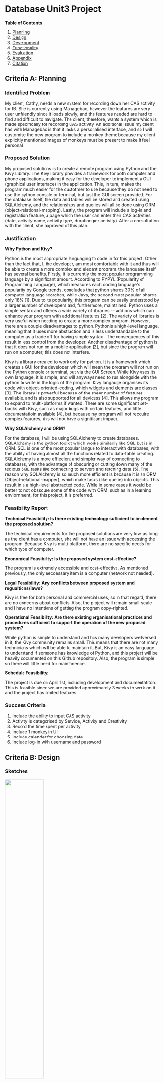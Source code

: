 # Database Unit3 Project 

**Table of Contents** 

1. [Planning](https://github.com/isabelandreatta1/Unit_3/blob/main/DB%20Unit3%20Project.md#criteria-a-planning)
2. [Design](https://github.com/isabelandreatta1/Unit_3/blob/main/DB%20Unit3%20Project.md#criteria-b-design)
3. [Development]()
4. [Functionality]()
5. [Evaluation]()
7. [Appendix](https://github.com/isabelandreatta1/Unit_3/blob/main/DB%20Unit3%20Project.md#appendix)
8. [Citation]()

## Criteria A: Planning 

### Identified Problem 

My client, Cathy, needs a new system for recording down her CAS activity for IB. She is currently using Managebac, however the features are very user unfriendly since it loads slowly, and the features needed are hard to find and difficult to navigate. The client, therefore, wants a system which is made specifically for recording CAS activity. An additional issue my client has with Managebac is that it lacks a personalised interface, and so I will customise the new program to include a monkey theme because my client explicitly mentioned images of monkeys must be present to make it feel personal. 

### Proposed Solution 

My proposed solutions is to create a remote program using Python and the Kivy Library. The Kivy library provides a framework for both computer and phone applications, making it easy for the developer to implement a GUI (graphical user interface) in the application. This, in turn, makes the program much easier for the custotmer to use because they do not need to use the python console or terminal, but just the GUI screen provided. For the database itself, the data and tables will be stored and created using SQLAlchemy, and the relationships and queries will all be done using ORM (object-relational-mapping). Lastly, the program will include a log-in and registration feature, a page which the user can enter their CAS activities (date, activity name, activity type, duration per activity). After a consultation with the client, she approved of this plan. 
 
### Justification 

**Why Python and Kivy?**

Python is the most appropriate languaging to code in for this project. Other than the fact that, I, the developer, am most comfortable with it and thus will be able to create a more complex and elegant program, the language itself has several benefits. Firstly, it is currently the most popular programming language by a significant amount. According to PYPYL (Popularity of Programming Language), which measures each coding language's popularity by Google trends, concludes that python shares 30% of all computer language searches, while Java, the second most popular, shares only 18% [1]. Due to its popularity, this program can be easily understood by a larger number of developers and, furthermore, maintained. Python uses a simple syntax and offeres a wide variety of libraries -- add ons which can enhance your program with additional features [2]. The variety of libraries is very useful when needing to create a more complex program. However, there are a couple disadvantages to python. Pythonis a high-level language, meaning that it uses more abstraction and is less understandable to the computer as a trade off for having simple syntax . The consequences of this result in less control from the developer. Another disadvantage of python is that it does not run on a mobile application [2], but since the program will run on a computer, this does not interfere.


Kivy is a library created to work only for python. It is a framework which creates a GUI for the developer, which will mean the program will not run on the Python console or terminal, but via the GUI Screen. While Kivy uses its own language, it is simple, and will anyways need to run alongside with the python to write in the logic of the program. Kivy langauge organises its code with object-oriented-coding, which widgets and elements are classes [3]. The library is powerful because of the sheer number of features available, and is also supported for all devicess [4]. This allows my program to expand to multi-platforms if wanted. There are some significant set-backs with Kivy, such as major bugs with certain features, and little documentatioin available [4], but because my program will not recquire complex features, this will not have a significant impact. 

**Why SQLAlchemy and ORM?**

For the database, I will be using SQLAlchemy to create databases. SQLAlchemy is the python toolkit which works similarily like SQL but is in ORM. SQL is one of the most popular langue to interact with databases, with the ability of having almost all the functions related to data-table creating. SQLAlchemy is a more effiecient and simpler way of connecting to databases, with the advantage of obscuring or cutting down many of the tedious SQL tasks like connecting to servers and fetching data [5]. The reason why SQLAlchemy is so much more efficient is because it is an ORM (Object-relational-mapper), which make tasks (like querie) into objects. This result in a a high-level abstracted code. While in some cases it would be better to not obsscure some of the code with ORM, such as in a learning enviornment, for this project, it is preferred. 

### Feasibility Report 
**Technical Feasibility: Is there existing technology sufficient to implement the proposed solution?** 

The technical requirements for the proposed solutions are very low, as long as the client has a computer, she will not have an issue with accessing the program. Because Kivy is multi-platform, there are no specific needs for which type of computer. 

**Economical Feasibility: Is the proposed system cost-effective?** 

The program is extremely accessible and cost-effective. As mentioned previously, the only neccessary item is a computer (network not needed). 

**Legal Feasibility: Any conflicts between proposed system and regualtions/laws?** 

Kivy is free for both personal and commercial uses, so in that regard, there are no concerns about conflicts. Also, the project will remain small-scale and I have no intentions of getting the program copy-righted. 

**Operational Feasibility: Are there existing organisational practices and procedures sufficient to support the operation of the new proposed system?** 

While python is simple to understand and has many developers wellversed in it, the Kivy community remains small. This means that there are not many technicians which will be able to maintain it. But, Kivy is an easy language to understand if someone has knowledge of Python, and this project will be heavily documented on this Github repository. Also, the program is  simple so there will little need for maintanence.  

**Schedule Feasibility**: 

The project is due on April 1st, including development and documentatiton. This is feasible since we are provided approximately 3 weeks to work on it and the project has limited features. 

### Success Criteria 

1. Include the ability to input CAS activity
2.  Activity is categorised by Service, Activity and Creativity
3.  Record the time spent per activity
4.  Include 1 monkey in UI 
5.  Include calender for choosing date 
6.  Include log-in with username and password

## Criteria B: Design 

###  Sketches 

<img src="https://github.com/isabelandreatta1/Unit_3/blob/main/folder/sketch_db.jpg" width=50% height=50%>

### System Flow Diagram 

### Flow Diagram 

### UML Diagram 
<img src="https://github.com/isabelandreatta1/Unit_3/blob/main/folder/UML.png" width=50% height=50%>

### ER Diagrams 
<img src="https://github.com/isabelandreatta1/Unit_3/blob/main/folder/ER_Diagram.png" width=50% height=50%>

### Normalised Tables 
<img src="https://github.com/isabelandreatta1/Unit_3/blob/main/folder/norm_table_1.png" width=50% height=50%>

<img src="https://github.com/isabelandreatta1/Unit_3/blob/main/folder/norm_table_2.png" width=50% height=50%>

### UI Screenshots 

## Criteria C: Development 

### Login Screen 

***UI creation using Kivy*** 

The first part of creating the login screen is to design and code the UI (user interface). Without the actual UI,  the user will not be able to access the program. Since I am using Kivy, I have to use Kivy language. The way Kivy's UI works is that all the objects created are relative, and it's almost like layering paper on top of each other. The bottom "layer" is the screen. I want the screen to have a box layout and the size to be dynamic (meaning the user can change the screen size). Lastly, to create the bare sreen, I need to choose how objects will be placed in relation with each other; this is called orientation. I prefer to make it vertical so that every new element goes below the previous one. Once I created the basic screen, I wanted to add a pattern I drew for the background. After placing the png file in the project, I fit the image to the screen and refered the file name as the source of the background. 
```
ScreenManager:
    id: scr_manager

    LoginScreen:
        name:"LoginScreen"
        
<LoginScreen>:
    BoxLayout:
        orientation: "vertical"
        size: root.height, root.width
        FitImage:
            source: "Background_DB.png"
        
``` 
I then to have a place to put all my elements inside, I do this by creating an MDCard and an MDBox. 
```
MDCard:
        size_hint: 0.6, 0.6 #relational to parent
        elevation: 10
        pos_hint: {"center_x": .5, "center_y": 0.5}
        orientation: "vertical"
        
        MDBoxLayout:
            id: content
            adaptive_height: True
            orientation: "vertical"
            padding: dp(10)
            spacing: dp(20)
 ``` 
 Now that I have the basic screen created, I need to write in all the text. I first do this by adding a Login Label. 
 ```
 MDLabel:
          text: "Login"
          font_style: "H4"
          halign:"center"MDLabel:
          text: "Login"
          font_style: "H4"
          halign:"center"
``` 

Next, I need a place for the user to input their username and password. This is called a textfield. There are certain properties of textfield which are quite useful, such as making the input "required" or having a message pop-up if there is an error (this is called helper text). Once the user inputs their username and password, I ned to validate that the user account exists. I do this by creating a method in python and calling it once validating the text. 

```
 MDTextField:
     id: username_input
     hint_text: "Username"
     helper_text: "Invalid user"
     helper_text_mode: "on_error"
     required: True
     on_text_validate:
         root.validate_user()

 MDTextField:
     id: password_input
     hint_text: "Password"
     icon_right: "eye-off"
     helper_text: "Invalid password"
     helper_text_mode:"on_error"
     required: True
     password: True
``` 
Lastly, I need to create the buttons. There are two buttons needed: the login buton and the register button. The login button will validate the user while register button will change to the registration screen. The way I create the login button is by creating a method in python and calling it once the button is pressed, while I can just changeto the Register Screen once the register button is pressed. 

```
            MDRaisedButton:
                text: "Log in"
                on_release:
                    root.try_login()
                    print("button was pressed")

            MDRaisedButton:
                text: "Register"
                on_release:
                    root.parent.current = "RegisterScreen"
```

***Logic to create the screens*** 

I've created the Kivy file to creat a UI but there is no logic which will make any of the functions work. To fix this, I need a complimentary Python file which will make my program work. The most fundamental and basic python code you need is a class to create all the screens and thee app itself. I addede the Amber theme to my app, which is part of the Kivy library. This will result in many of my widgets using an amber colour palette. 
```py
class LoginScreen(MDScreen):
    pass 
    
class MainApp(MDApp):
    def build(self):
        self.theme_cls.primary_palette = "Amber"
        return  
```

I've created the program but I now need a database which collect user information, such as user accounts, and CAS activity. I will use ORM in order to expedite and abstract much of the query process. 

Based on my diagrams and plan, I know I need to tables:  a user table and a CAS activity table. I simply create two classes for each table, and write down their attributes. Each one will have their own primary key, which autoincrements, while the other values are input by the user. The benefit of using SQLAlchemy is that it makes relationships much easier: instead of creating a third table to establish their relationship (as shown in my normalisation tables), I can simply use a foreign key by referencing the user IDs and connecting them as such. 

***Creating tables with ORM*** 
```py
Base = declarative_base()

class User(Base):
    __tablename__ = 'User'
    id= Column(Integer,primary_key=True,autoincrement=True)
    username= Column(String)
    password= Column(String)
    def __init__(self,username,password):
        self.username = username
        self.password = password

class CAS_Record(Base):
    __tablename__ = 'CAS'
    id = Column(Integer, primary_key = True, autoincrement = True)
    activity_name = Column(String)
    date = Column(DateTime)
    duration = Column(Integer)
    user_id = Column(Integer, ForeignKey('User.id'))

    def __init__(self, activity_name,date, duration):
        self.activity_name = activity_name
        self.date = date
        self.duration = duration

engine = create_engine('sqlite:///database.sqlite')
session = sessionmaker()
session.configure(bind=engine)
Base.metadata.create_all(engine)
``` 
After creating the data tables, I need a way to be able to input values in it and also to create the logic behind the login process. Within the LoginScreen, I create all the methods which will used when logging in. 

The first thing I need to do is connect the database to the input, and query to see if the username and password exists in the database. If the password and username correspond to values in the User table, then the screen will change to the Homepage. However, if the user does not exist, then a message will tell the user that the username or password is incorrect. To show this message, I will create a method which will assert an error, and then the text "incorrect username or password" will show on the screen.

***Verifying user using database and logic behind Login*** 
```py
class LoginScreen(MDScreen):

    def validate_user(self):
        self.ids.password_input.error = True
        self.ids.password_input.helper_text = "Incorrect username or password"
        print(self.ids.username_input.error)
        print(self.ids.username_input.helper_text)

    def try_login(self):
        username = self.ids.username_input.text
        password= self.ids.password_input.text
        Session = sessionmaker(bind = engine)
        session = Session()
        validate_user = session.query(User).filter_by(username = username, password = password).one_or_none()
        if validate_user:
            print("User exists")
            self.parent.current = "HomePage"

        else:
            print("User does not exist")
            self.validate_user()
        session.close()
 ```

### Creating the Registration Screen 

Next, I need to create a registration screen since a user can not login without registering an account. For the UI (or Kivy file) and the start-up Python file (i.e creating class for screen) is very similar as the process of coding the login screen; the new step is to add the user input to the database. To ensure that the user does not make any mistakes while making their account, I added a second password input text field so that they can confirm they put the same password. If both passwords are equal to each other, then the code creates a new session in the database, and inputs the username and password values in the User table. If they do not match, then I need some type of indicator so the user is aware of the error. I did so by adding a message in the python console. 

***Adding user to database*** 
```py
    def try_register(self):
        username = self.ids.new_username_input.text
        password = self.ids.new_password_input.text
        password_confirm = self.ids.new_password_confirm.text
        if password == password_confirm:
            s = session()
            NewUser = User(username,password)
            s.add(NewUser)
            s.commit()
            s.close()
        else:
            print("Passwords don't match")
```

### Creating the Home Page 

For the home page, I just need to create a screen with one button. The button will bring the user to the add CAS activity screen. The home page is just a matter of repeating the same elements as my previous ones. 


### Creating the Add Entry Page 

The add entry page is the most important aspect of my program since it is the purpose of this project. The user must be able to input a variety of items, including: 1. CAS activity name 2. Type of activity (choose from Creativity, Activity, Service), 3. Duration of activity 4. Date. For the activity name and the duration of activity, I will make both values into text fields (or user inputs) because each activity has a unique value. However, for the date and type of activity, I want the user to press a button instead of inputting a value so, not only is the process easier, but it reduces chances of the user writing the information incorrectly. If the user uses a button, the program has a standard format for type of activity and date. 

Firstly, I create a method which will add the entry. The acitivty name and duration are user inputs. For the date, I will use a date picker widget. It looks like the figure below. 

<img src="https://github.com/isabelandreatta1/Unit_3/blob/main/folder/DatePickerWidget.png" width=50% height=50%>


This makes the date format standard, and is much more user friendly than having to type the input. To use this widget, I need to create two additional methods: on_save and on_cancel. These methods must be included when using the datePicker widget because the on_save method will save the date value selected, while the on cancel method will delete all new changes. 

```py
class AddNewEntry(MDScreen):
    select_date = None

    def on_save(self, instance, value, date_range):
        '''
        Events called when the "OK" dialog box button is clicked.

        :type instance: <kivymd.uix.picker.MDDatePicker object>;

        :param value: selected date;
        :type value: <class 'datetime.date'>;

        :param date_range: list of 'datetime.date' objects in the selected range;
        :type date_range: <class 'list'>;
        '''

        print(value)
        AddNewEntry.select_date = value

    def on_cancel(self, instance, value):
        '''Events called when the "CANCEL" dialog box button is clicked.'''

    def show_date_picker(self):
        date_dialog = MDDatePicker()
        date_dialog.bind(on_save=self.on_save, on_cancel=self.on_cancel)
        date_dialog.open()
``` 

While for the cas type, I will have each CAS category as a button. One of Kivy button behaviours is that, when a button is pressed, the button state is down, and when the button is not pressed, then the button state is normal. On the release of the button press, a method will check which button's state is down (which was pressed), and then assign the cas activity variable.

```py
    def check_cas_type(self):
        if self.ids.creativity_type.state == "down":
            self.cas_type = "Creativity"
            print(self.cas_type)
        elif self.ids.activity_type.state == "down":
            self.cas_type = "Activity"
            print(self.cas_type)
        elif self.ids.service_type.state == "down":
            self.cas_type = "Service"
            print(self.cas_type)
 ```
 
 The very last step of my program is to add all the cas information to the database. In addition to the user inputs, the user_id also needs to be included. For the user_id, I call the user_id variable I created in the login screen. This makes sure that the user_id is the same as the logged in user. Then, I put the information in the CAS record database. With that, my program's basic functionality is complete. 
 
```py

    def addEntry(self):
        activity_name = self.ids.activity_input.text
        duration = self.ids.duration_input.text
        add_date = AddNewEntry.select_date
        cas_type = self.cas_type
        user_id = LoginScreen.user_id
        print(user_id)
        print(cas_type)
        s = session()
        NewActivity = CAS_Record(activity_name, add_date, duration, cas_type, user_id)
        s.add(NewActivity)
        s.commit()
        s.close()
        print("complete")
``` 

## Criteria D: Functionality 

https://drive.google.com/file/d/1uiGoPknZZWblvtDjy1pMCVxiAxIvHRAg/view?usp=sharing 

Above is my functionality video. 

## Criteria E: Evaluation 

### Alpha Testing 

| Step                   | Input                                                                                                                                                     | Output                                                                          | Success Criteria                                                                                                    | Success |
|------------------------|-----------------------------------------------------------------------------------------------------------------------------------------------------------|---------------------------------------------------------------------------------|---------------------------------------------------------------------------------------------------------------------|---------|
| 1. Register User Error | Username, non-matching confirm password and password                                                                                                      | Text stating "Passwords don't match"                                            | Include log-in with username and password                                                                           | Yes     |
| 2. Register User       | Username, confirm password and password                                                                                                                   | Text input in box and  user information stored in  User database                | Include log-in with username and password                                                                           | Yes     |
| 3. Login User Error    | Incorrect username and password                                                                                                                           | Text stating "Incorrect username or password" when pressing password text field | Include log-in with username and password                                                                           | Yes     |
| 4. Login User          | Registered username and password                                                                                                                          | Home Page appears                                                               | Include log-in with username and password                                                                           | Yes     |
| 5. Add Entry           | Input text in activity, duration, press the desired button for CAS activity, click the date of event. Repeat three times to check if all sections works.  | Text inputed in boxes                                                           | Include the ability to input CAS activity,  Record the time spent per activity,  Include calender for choosing date | Yes     |
| 6. Save Entry          | Press "Done" Button                                                                                                                                       | Entry and information saved in CAS Records database with the correct  user ID   | Activity is categorized by Service, Activity and Creativity                                                         | Yes     |
| 7. Cancel Entry        | Repeat Add entry process but instead of pressing done,  press return                                                                                      | None of the inputs from the entry are saved in the database                     | Include the ability to input CAS activity                                                                           | Yes     |
| 8. Save Entry          | Press "Done" Button                                                                                                                                       | Screen with a picture of a monkey  should appear                                | Include 1 monkey in GUI                                                                                             | Yes     |
|                        |                                                                                                                                                           |                                                                                 |                                                                                                                     |         |

###  Unit Testing 

### Beta Testing 

### Extent and Limitations of Program 

## Appendix 

### Conversations with client  

### Source Code 

### Python File 

### Kivy File 

## Citations 

1. “PYPL PopularitY of Programming Language Index.” Github.io, 2019, pypl.github.io/PYPL.html.
2. Eastwood, Brian. “The 10 Most Popular Programming Languages to Learn in 2020.” Northeastern University Graduate Programs, 18 June 2020, www.northeastern.edu/graduate/blog/most-popular-programming-languages/.
3. “Kv Language — Kivy 2.0.0 Documentation.” Kivy.org, kivy.org/doc/stable/guide/lang.html. Accessed 21 Mar. 2021.
4. “What Is Kivy?” GeeksforGeeks, 28 Jan. 2020, www.geeksforgeeks.org/what-is-kivy/.




